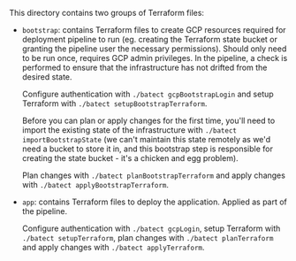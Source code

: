 This directory contains two groups of Terraform files:

* `bootstrap`: contains Terraform files to create GCP resources required for deployment pipeline to run (eg. creating the Terraform
  state bucket or granting the pipeline user the necessary permissions). Should only need to be run once, requires GCP admin privileges.
  In the pipeline, a check is performed to ensure that the infrastructure has not drifted from the desired state.

  Configure authentication with `./batect gcpBootstrapLogin` and setup Terraform with `./batect setupBootstrapTerraform`.

  Before you can plan or apply changes for the first time, you'll need to import the existing state of the infrastructure with
  `./batect importBootstrapState` (we can't maintain this state remotely as we'd need a bucket to store it in, and this bootstrap step
  is responsible for creating the state bucket - it's a chicken and egg problem).

  Plan changes with `./batect planBootstrapTerraform` and apply changes with `./batect applyBootstrapTerraform`.

* `app`: contains Terraform files to deploy the application. Applied as part of the pipeline.

  Configure authentication with `./batect gcpLogin`, setup Terraform with `./batect setupTerraform`, plan changes with `./batect planTerraform`
  and apply changes with `./batect applyTerraform`.
